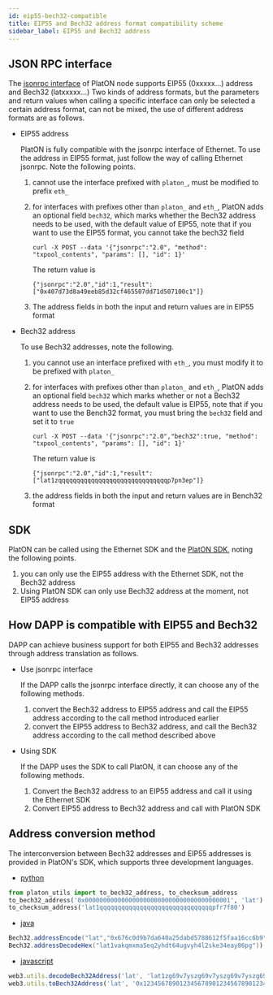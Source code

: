 ```yaml
---
id: eip55-bech32-compatible
title: EIP55 and Bech32 address format compatibility scheme
sidebar_label: EIP55 and Bech32 address
---
```


## JSON RPC interface

The [jsonrpc interface](https://devdocs.platon.network/docs/en/Json_Rpc) of PlatON node supports EIP55 (0xxxxx...) address and Bech32 (latxxxxx...) Two kinds of address formats, but the parameters and return values when calling a specific interface can only be selected a certain address format, can not be mixed, the use of different address formats are as follows.

- EIP55 address

  PlatON is fully compatible with the jsonrpc interface of Ethernet. To use the address in EIP55 format, just follow the way of calling Ethernet jsonrpc. Note the following points.

  1. cannot use the interface prefixed with `platon_`, must be modified to prefix `eth_`

  2. for interfaces with prefixes other than `platon_` and `eth_`, PlatON adds an optional field `bech32`, which marks whether the Bech32 address needs to be used, with the default value of EIP55, note that if you want to use the EIP55 format, you cannot take the bech32 field

     ```
     curl -X POST --data '{"jsonrpc":"2.0", "method": "txpool_contents", "params": [], "id": 1}'
     ```

     The return value is

     ```
     {"jsonrpc":"2.0","id":1,"result":["0x407d73d8a49eeb85d32cf465507dd71d507100c1"]}
     ```

  3. The address fields in both the input and return values are in EIP55 format

- Bech32 address

  To use Bech32 addresses, note the following.

  1. you cannot use an interface prefixed with `eth_`, you must modify it to be prefixed with `platon_`

  2. for interfaces with prefixes other than `platon_` and `eth_`, PlatON adds an optional field `bech32` which marks whether or not a Bech32 address needs to be used, the default value is EIP55, note that if you want to use the Bench32 format, you must bring the `bech32` field and set it to `true`

     ```
     curl -X POST --data '{"jsonrpc":"2.0","bech32":true, "method": "txpool_contents", "params": [], "id": 1}'
     ```

     The return value is

     ```
     {"jsonrpc":"2.0","id":1,"result":["lat1zqqqqqqqqqqqqqqqqqqqqqqqqqqqqqqp7pn3ep"]}
     ```

  3. the address fields in both the input and return values are in Bench32 format

## SDK

PlatON can be called using the Ethernet SDK and the [PlatON SDK](https://devdocs.platon.network/docs/en/Java_SDK), noting the following points.

1. you can only use the EIP55 address with the Ethernet SDK, not the Bech32 address
2. Using PlatON SDK can only use Bech32 address at the moment, not EIP55 address

## How DAPP is compatible with EIP55 and Bech32

DAPP can achieve business support for both EIP55 and Bech32 addresses through address translation as follows.

- Use jsonrpc interface

  If the DAPP calls the jsonrpc interface directly, it can choose any of the following methods.

  1. convert the Bech32 address to EIP55 address and call the EIP55 address according to the call method introduced earlier
  2. convert the EIP55 address to Bech32 address, and call the Bech32 address according to the call method described above

- Using SDK

  If the DAPP uses the SDK to call PlatON, it can choose any of the following methods.

  1. Convert the Bech32 address to an EIP55 address and call it using the Ethernet SDK
  2. Convert EIP55 address to Bech32 address and call with PlatON SDK

## Address conversion method

The interconversion between Bech32 addresses and EIP55 addresses is provided in PlatON's SDK, which supports three development languages.

- [python](https://devdocs.platon.network/docs/en/Python_SDK)

``` python
from platon_utils import to_bech32_address, to_checksum_address
to_bech32_address('0x0000000000000000000000000000000000000001', 'lat')
to_checksum_address('lat1qqqqqqqqqqqqqqqqqqqqqqqqqqqqqqqpfr7f80')
```

- [java](https://devdocs.platon.network/docs/en/Java_SDK)

``` java
Bech32.addressEncode("lat","0x676c0d9b7da640a25dabd5788612f5faa16cc6b9"));
Bech32.addressDecodeHex("lat1vakqmxma5eq2yhdt64ugvyh4l2ske34eay86pg"));
```

- [javascript](https://devdocs.platon.network/docs/en/JS_SDK/#web3utilstobech32address)

``` js
web3.utils.decodeBech32Address('lat', 'lat1zg69v7yszg69v7yszg69v7yszg69v7y30mluqx');
web3.utils.toBech32Address('lat', '0x1234567890123456789012345678901234567891');
```